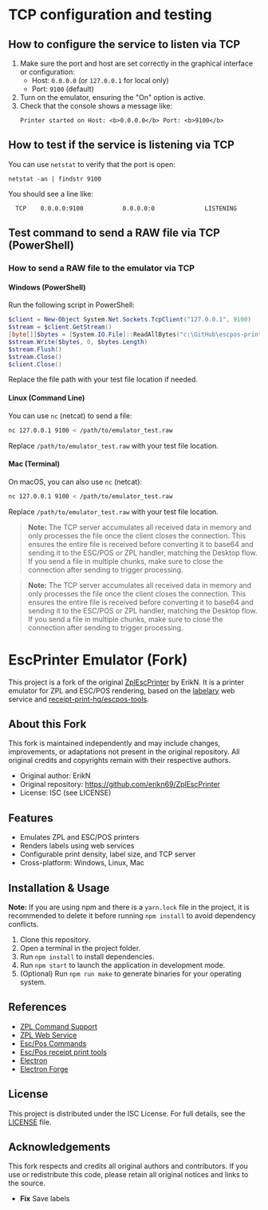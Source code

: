 # TCP configuration and testing

## How to configure the service to listen via TCP

1. Make sure the port and host are set correctly in the graphical interface or configuration:
	- Host: `0.0.0.0` (or `127.0.0.1` for local only)
	- Port: `9100` (default)
2. Turn on the emulator, ensuring the "On" option is active.
3. Check that the console shows a message like:
	```
	Printer started on Host: <b>0.0.0.0</b> Port: <b>9100</b>
	```

## How to test if the service is listening via TCP

You can use `netstat` to verify that the port is open:

```
netstat -an | findstr 9100
```

You should see a line like:

```
  TCP    0.0.0.0:9100           0.0.0.0:0              LISTENING
```

## Test command to send a RAW file via TCP (PowerShell)


### How to send a RAW file to the emulator via TCP

#### Windows (PowerShell)
Run the following script in PowerShell:
```powershell
$client = New-Object System.Net.Sockets.TcpClient("127.0.0.1", 9100)
$stream = $client.GetStream()
[byte[]]$bytes = [System.IO.File]::ReadAllBytes("c:\GitHub\escpos-print-emulator\emulator_test.raw")
$stream.Write($bytes, 0, $bytes.Length)
$stream.Flush()
$stream.Close()
$client.Close()
```
Replace the file path with your test file location if needed.

#### Linux (Command Line)
You can use `nc` (netcat) to send a file:
```bash
nc 127.0.0.1 9100 < /path/to/emulator_test.raw
```
Replace `/path/to/emulator_test.raw` with your test file location.

#### Mac (Terminal)
On macOS, you can also use `nc` (netcat):
```bash
nc 127.0.0.1 9100 < /path/to/emulator_test.raw
```
Replace `/path/to/emulator_test.raw` with your test file location.

> **Note:**
> The TCP server accumulates all received data in memory and only processes the file once the client closes the connection. This ensures the entire file is received before converting it to base64 and sending it to the ESC/POS or ZPL handler, matching the Desktop flow. If you send a file in multiple chunks, make sure to close the connection after sending to trigger processing.

> **Note:**
> The TCP server accumulates all received data in memory and only processes the file once the client closes the connection. This ensures the entire file is received before converting it to base64 and sending it to the ESC/POS or ZPL handler, matching the Desktop flow. If you send a file in multiple chunks, make sure to close the connection after sending to trigger processing.
# EscPrinter Emulator (Fork)

This project is a fork of the original [ZplEscPrinter](https://github.com/erikn69/ZplEscPrinter) by ErikN. It is a printer emulator for ZPL and ESC/POS rendering, based on the [labelary](http://labelary.com/service.html) web service and [receipt-print-hq/escpos-tools](https://github.com/receipt-print-hq/escpos-tools).

## About this Fork

This fork is maintained independently and may include changes, improvements, or adaptations not present in the original repository. All original credits and copyrights remain with their respective authors.

- Original author: ErikN
- Original repository: https://github.com/erikn69/ZplEscPrinter
- License: ISC (see LICENSE)

## Features
- Emulates ZPL and ESC/POS printers
- Renders labels using web services
- Configurable print density, label size, and TCP server
- Cross-platform: Windows, Linux, Mac

## Installation & Usage
**Note:** If you are using npm and there is a `yarn.lock` file in the project, it is recommended to delete it before running `npm install` to avoid dependency conflicts.

1. Clone this repository.
2. Open a terminal in the project folder.
3. Run `npm install` to install dependencies.
4. Run `npm start` to launch the application in development mode.
5. (Optional) Run `npm run make` to generate binaries for your operating system.

## References
- [ZPL Command Support](http://labelary.com/docs.html)
- [ZPL Web Service](http://labelary.com/service.html)
- [Esc/Pos Commands](https://escpos.readthedocs.io/en/latest/commands.html)
- [Esc/Pos receipt print tools](https://github.com/receipt-print-hq/escpos-tools)
- [Electron](https://www.electronjs.org)
- [Electron Forge](https://www.electronforge.io)


## License
This project is distributed under the ISC License. For full details, see the [LICENSE](./LICENSE) file.

## Acknowledgements
This fork respects and credits all original authors and contributors. If you use or redistribute this code, please retain all original notices and links to the source.
* **Fix** Save labels


